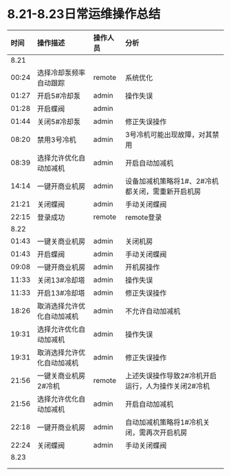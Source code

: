 # 8.21-8.23日常运维操作总结

| 时间 | 操作描述 | 操作人员 | 分析 |
| :--- | :--- | :--- | :--- |
| 8.21 |  |  |  |
| 00:24 | 选择冷却泵频率自动跟踪 | remote | 系统优化 |
| 01:27 | 开启5\#冷却泵 | admin | 操作失误 |
| 01:28 | 开启蝶阀 | admin |  |
| 01:44 | 关闭5\#冷却泵 | admin | 修正失误操作 |
| 08:20 | 禁用3号冷机 | admin | 3号冷机可能出现故障，对其禁用 |
| 08:39 | 选择允许优化自动加减机 | admin | 开启自动加减机 |
| 14:14 | 一键开商业机房 | admin | 设备加减机策略将1\#、2\#冷机都关闭，需重新开启机房 |
| 21:21 | 关闭蝶阀 | admin | 手动关闭蝶阀 |
| 22:15 | 登录成功 | remote | remote登录 |
| 8.22 |  |  |  |
| 01:43 | 一键关商业机房 | admin | 关闭机房 |
| 01:43 | 开启蝶阀 | admin | 手动关闭蝶阀 |
| 09:08 | 一键开商业机房 | admin | 开机房操作 |
| 11:33 | 关闭13\#冷却塔 | admin | 操作失误 |
| 11:33 | 开启13\#冷却塔 | admin | 修正失误操作 |
| 18:26 | 取消选择允许优化自动加减机 | admin | 不允许自动加减机 |
| 19:31 | 选择允许优化自动加减机 | admin | 操作失误 |
| 19:31 | 取消选择允许优化自动加减机 | admin | 修正失误操作 |
| 21:56 | 一键关商业机房2\#冷机 | remote | 上述失误操作导致2\#冷机开启运行，人为操作关闭2\#冷机 |
| 21:56 | 选择允许优化自动加减机 | admin | 开启自动加减机 |
| 22:18 | 一键开商业机房 | admin | 自动加减机策略将1\#冷机关闭，需再次开启机房 |
| 22:24 | 关闭蝶阀 | admin | 手动关闭蝶阀 |
| 8.23 |  |  |  |
|  |  |  |  |
|  |  |  |  |



